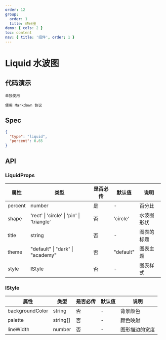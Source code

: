 ```yaml
---
order: 12
group:
  order: 1
  title: 统计图
demo: { cols: 2 }
toc: content
nav: { title: '组件', order: 1 }
---
```


# Liquid 水波图

## 代码演示

<code src="./demos/common">单独使用</code>

<code src="./demos/markdown">使用 Markdown 协议</code>

## Spec

```json
{
  "type": "liquid",
  "percent": 0.65
}
```

## API

### LiquidProps

| 属性    | 类型                                                  | 是否必传 | 默认值    | 说明       |
| ------- | ----------------------------------------------------- | -------- | --------- | ---------- |
| percent | number                                                | 是       | -         | 百分比     |
| shape   | 'rect' &#124; 'circle' &#124; 'pin' &#124; 'triangle' | 否       | 'circle'  | 水波图形状 |
| title   | string                                                | 否       | -         | 图表的标题 |
| theme   | "default" &#124; "dark" &#124; "academy"              | 否       | "default" | 图表主题   |
| style   | IStyle                                                | 否       | -         | 图表样式   |

### IStyle

| 属性            | 类型     | 是否必传 | 默认值 | 说明           |
| --------------- | -------- | -------- | ------ | -------------- |
| backgroundColor | string   | 否       | -      | 背景颜色       |
| palette         | string[] | 否       | -      | 颜色映射       |
| lineWidth       | number   | 否       | -      | 图形描边的宽度 |
